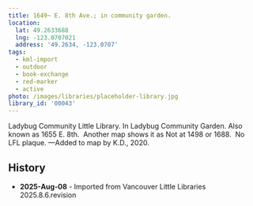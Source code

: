 ```yaml
---
title: 1649~ E. 8th Ave.; in community garden.
location:
  lat: 49.2633688
  lng: -123.0707021
  address: '49.2634, -123.0707'
tags:
  - kml-import
  - outdoor
  - book-exchange
  - red-marker
  - active
photo: /images/libraries/placeholder-library.jpg
library_id: '00043'
---
```

Ladybug Community Little Library.
In Ladybug Community Garden.
Also known as 1655 E. 8th. 
Another map shows it as 
Not at 1498 or 1688.  No LFL plaque.
—Added to map by K.D., 2020.

## History
- **2025-Aug-08** - Imported from Vancouver Little Libraries 2025.8.6.revision
